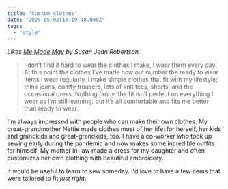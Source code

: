```yaml
---
title: "Custom clothes"
date: "2024-05-02T16:19:48.000Z"
tags: 
  - "style"
---
```


_Likes [Me Made May](https://www.susanjeanrobertson.com/notes/me-made-may/) by Susan Jean Robertson._

> I don’t find it hard to wear the clothes I make, I wear them every day. At this point the clothes I’ve made now out number the ready to wear items I wear regularly. I make simple clothes that fit with my lifestyle; think jeans, comfy trousers, lots of knit tees, shorts, and the occasional dress. Nothing fancy, the fit isn’t perfect on everything I wear as I’m still learning, but it’s all comfortable and fits me better than ready to wear.

I'm always impressed with people who can make their own clothes. My great-grandmother Nettie made clothes most of her life: for herself, her kids and grandkids and great-grandkids, too. I have a co-worker who took up sewing early during the pandemic and now makes some incredible outfits for himself. My mother in-law made a dress for my daughter and often customizes her own clothing with beautiful embroidery.

It would be useful to learn to sew someday. I'd love to have a few items that were tailored to fit _just right_.
